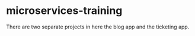 # microservices-training
There are two separate projects in here the blog app and the ticketing app.
